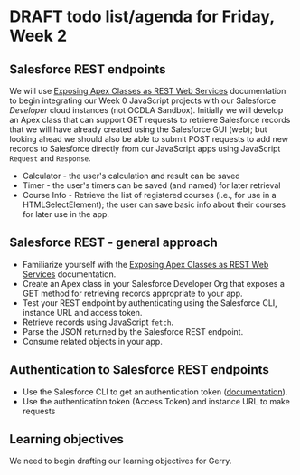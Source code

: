 
# DRAFT todo list/agenda for Friday, Week 2

## Salesforce REST endpoints
We will use [Exposing Apex Classes as REST Web Services](https://developer.salesforce.com/docs/atlas.en-us.apexcode.meta/apexcode/apex_rest.htm) documentation to begin integrating our Week 0 JavaScript projects with our Salesforce _Developer_ cloud instances (not OCDLA Sandbox).  Initially we will develop an Apex class that can support GET requests to retrieve Salesforce records that we will have already created using the Salesforce GUI (web); but looking ahead we should also be able to submit POST requests to add new records to Salesforce directly from our JavaScript apps using JavaScript <code>Request</code> and <code>Response</code>. 
* Calculator - the user's calculation and result can be saved
* Timer - the user's timers can be saved (and named) for later retrieval
* Course Info - Retrieve the list of registered courses (i.e., for use in a HTMLSelectElement); the user can save basic info about their courses for later use in the app.

## Salesforce REST - general approach
* Familiarize yourself with the [Exposing Apex Classes as REST Web Services](https://developer.salesforce.com/docs/atlas.en-us.apexcode.meta/apexcode/apex_rest.htm) documentation.
* Create an Apex class in your Salesforce Developer Org that exposes a GET method for retrieving records appropriate to your app.
* Test your REST endpoint by authenticating using the Salesforce CLI, instance URL and access token.
* Retrieve records using JavaScript <code>fetch</code>.
* Parse the JSON returned by the Salesforce REST endpoint.
* Consume related objects in your app.

## Authentication to Salesforce REST endpoints
* Use the Salesforce CLI to get an authentication token ([documentation](https://developer.salesforce.com/docs/atlas.en-us.api_rest.meta/api_rest/quickstart_oauth.htm)).
* Use the authentication token (Access Token) and instance URL to make requests 


## Learning objectives
We need to begin drafting our learning objectives for Gerry.
